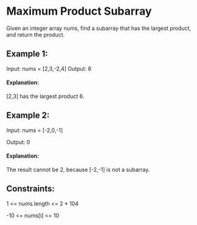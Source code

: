 # Maximum Product Subarray

Given an integer array nums, find a 
subarray that has the largest product, and return the product. 

## Example 1:

Input: nums = [2,3,-2,4]
Output: 6
#### Explanation: 
[2,3] has the largest product 6.

## Example 2:

Input: nums = [-2,0,-1]

Output: 0

#### Explanation: 
The result cannot be 2, because [-2,-1] is not a subarray.
 

## Constraints:

1 <= nums.length <= 2 * 104

-10 <= nums[i] <= 10